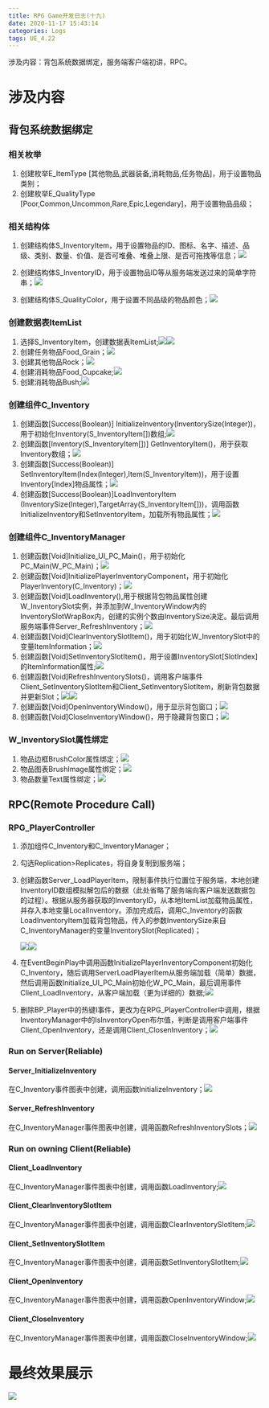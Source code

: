 ```yaml
---
title: RPG Game开发日志(十九)
date: 2020-11-17 15:43:14
categories: Logs
tags: UE_4.22
---
```


涉及内容：背包系统数据绑定，服务端客户端初讲，RPC。

<!--more-->

# 涉及内容

## 背包系统数据绑定

### 相关枚举

1. 创建枚举E_ItemType [其他物品,武器装备,消耗物品,任务物品]，用于设置物品类别；
2. 创建枚举E_QualityType [Poor,Common,Uncommon,Rare,Epic,Legendary]，用于设置物品品级；

### 相关结构体

1. 创建结构体S_InventoryItem，用于设置物品的ID、图标、名字、描述、品级、类别、数量、价值、是否可堆叠、堆叠上限、是否可拖拽等信息；<img src='https://img-blog.csdnimg.cn/2020111716025619.png'>

2. 创建结构体S_InventoryID，用于设置物品ID等从服务端发送过来的简单字符串；<img src='https://img-blog.csdnimg.cn/20201117171747606.png'>

3. 创建结构体S_QualityColor，用于设置不同品级的物品颜色；<img src='https://img-blog.csdnimg.cn/20201117181151413.png'>

### 创建数据表ItemList

1. 选择S_InventoryItem，创建数据表ItemList;<img src='https://img-blog.csdnimg.cn/20201117161557370.png'><img src='https://img-blog.csdnimg.cn/20201117161720162.png'>
2. 创建任务物品Food_Grain；<img src='https://img-blog.csdnimg.cn/20201117161014212.png'>
3. 创建其他物品Rock；<img src='https://img-blog.csdnimg.cn/20201117161122363.png'>
4. 创建消耗物品Food_Cupcake;<img src='https://img-blog.csdnimg.cn/2020111716124483.png'>
5. 创建消耗物品Bush;<img src='https://img-blog.csdnimg.cn/20201117161320380.png'>

### 创建组件C_Inventory

1. 创建函数[Success(Boolean)] InitializeInventory(InventorySize(Integer))，用于初始化Inventory(S_InventoryItem[])数组;<img src='https://img-blog.csdnimg.cn/20201117162452567.png'>
2. 创建函数[Inventory(S_InventoryItem[])] GetInventoryItem()，用于获取Inventory数组；<img src='https://img-blog.csdnimg.cn/20201117163625345.png'>
3. 创建函数[Success(Boolean)] SetInventoryItem(Index(Integer),Item(S_InventoryItem))，用于设置Inventory[Index]物品属性；<img src='https://img-blog.csdnimg.cn/20201117162831113.png'>
4. 创建函数[Success(Boolean)]LoadInventoryItem (InventorySize(Integer),TargetArray(S_InventoryItem[]))，调用函数InitializeInventory和SetInventoryItem，加载所有物品属性；<img src='https://img-blog.csdnimg.cn/20201117164028913.png'>

### 创建组件C_InventoryManager

1. 创建函数[Void]Initialize_UI_PC_Main()，用于初始化PC_Main(W_PC_Main)；<img src='https://img-blog.csdnimg.cn/20201117172454711.png'>
2. 创建函数[Void]InitializePlayerInventoryComponent，用于初始化PlayerInventory(C_Inventory)；<img src='https://img-blog.csdnimg.cn/20201117172848864.png'>
3. 创建函数[Void]LoadInventory(),用于根据背包物品属性创建W_InventorySlot实例，并添加到W_InventoryWindow内的InventorySlotWrapBox内，创建的实例个数由InventorySize决定。最后调用服务端事件Server_RefreshInventory；<img src='https://img-blog.csdnimg.cn/20201117174722222.png'>
4. 创建函数[Void]ClearInventorySlotItem()，用于初始化W_InventorySlot中的变量ItemInformation；<img src='https://img-blog.csdnimg.cn/20201117180831721.png'>
5. 创建函数[Void]SetInventorySlotItem()，用于设置InventorySlot[SlotIndex]的ItemInformation属性;<img src='https://img-blog.csdnimg.cn/20201117182259271.png'>
6. 创建函数[Void]RefreshInventorySlots()，调用客户端事件Client_SetInventorySlotItem和Client_SetInventorySlotItem，刷新背包数据并更新Slot；<img src='https://img-blog.csdnimg.cn/20201117182927647.png'><img src='https://img-blog.csdnimg.cn/20201117182532491.png'>
7. 创建函数[Void]OpenInventoryWindow()，用于显示背包窗口；<img src='https://img-blog.csdnimg.cn/20201117183626422.png'>
8. 创建函数[Void]CloseInventoryWindow()，用于隐藏背包窗口；<img src='https://img-blog.csdnimg.cn/20201117183710298.png'>

### W_InventorySlot属性绑定

1. 物品边框BrushColor属性绑定；<img src='https://img-blog.csdnimg.cn/20201117181452720.png'>
2. 物品图表BrushImage属性绑定；<img src='https://img-blog.csdnimg.cn/20201117181717696.png'>
3. 物品数量Text属性绑定；<img src='https://img-blog.csdnimg.cn/20201117181817509.png'>



## RPC(Remote Procedure Call)

### RPG_PlayerController

1. 添加组件C_Inventory和C_InventoryManager；

2. 勾选Replication>Replicates，将自身复制到服务端；

3. 创建函数Server_LoadPlayerItem，限制事件执行位置位于服务端，本地创建InventoryID数组模拟解包后的数据（此处省略了服务端向客户端发送数据包的过程）。根据从服务器获取的InventoryID，从本地ItemList加载物品属性，并存入本地变量LocalInventory。添加完成后，调用C_Inventory的函数LoadInventoryItem加载背包物品，传入的参数InventorySize来自C_InventoryManager的变量InventorySlot(Replicated)；

   <img src='https://img-blog.csdnimg.cn/20201117171957372.png'><img src='https://img-blog.csdnimg.cn/20201117171456274.png'>

4. 在EventBeginPlay中调用函数InitializePlayerInventoryComponent初始化C_Inventory，随后调用ServerLoadPlayerItem从服务端加载（简单）数据，然后调用函数Initialize_UI_PC_Main初始化W_PC_Main，最后调用事件Client_LoadInventory，从客户端加载（更为详细的）数据;<img src='https://img-blog.csdnimg.cn/2020111717564280.png'>

5. 删除BP_Player中的热键I事件，更改为在RPG_PlayerController中调用，根据InventoryManager中的IsInventoryOpen布尔值，判断是调用客户端事件Client_OpenInventory，还是调用Client_ClosenInventory；<img src='https://img-blog.csdnimg.cn/2020111718430680.png'>

### Run on Server(Reliable)

#### Server_InitializeInventory

在C_Inventory事件图表中创建，调用函数InitializeInventory；<img src='https://img-blog.csdnimg.cn/20201117164840990.png'>

#### Server_RefreshInventory

在C_InventoryManager事件图表中创建，调用函数RefreshInventorySlots；<img src='https://img-blog.csdnimg.cn/20201117180225333.png'>

### Run on owning Client(Reliable)

#### Client_LoadInventory

在C_InventoryManager事件图表中创建，调用函数LoadInventory;<img src='https://img-blog.csdnimg.cn/20201117173447637.png'>

#### Client_ClearInventorySlotItem

在C_InventoryManager事件图表中创建，调用函数ClearInventorySlotItem;<img src='https://img-blog.csdnimg.cn/2020111718045423.png'>

#### Client_SetInventorySlotItem

在C_InventoryManager事件图表中创建，调用函数SetInventorySlotItem;<img src='https://img-blog.csdnimg.cn/20201117182358410.png'>

#### Client_OpenInventory

在C_InventoryManager事件图表中创建，调用函数OpenInventoryWindow;<img src='https://img-blog.csdnimg.cn/20201117183848642.png'>

#### Client_CloseInventory

在C_InventoryManager事件图表中创建，调用函数CloseInventoryWindow;<img src='https://img-blog.csdnimg.cn/20201117183911582.png'>

# 最终效果展示

<img src='https://img-blog.csdnimg.cn/20201117155229532.png'>